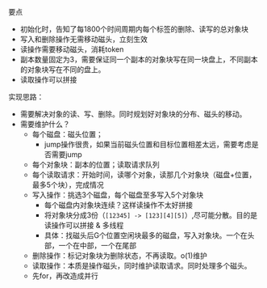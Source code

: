 要点
- 初始化时，告知了每1800个时间周期内每个标签的删除、读写的总对象块
- 写入和删除操作无需移动磁头，立刻生效
- 读操作需要移动磁头，消耗token
- 副本数量固定为3，需要保证同一个副本的对象块写在同一块盘上，不同副本的对象块写在不同的盘上。
- 读取操作可以拼接


实现思路：
- 需要解决对象的读、写、删除。同时规划好对象块的分布、磁头的移动。
- 需要维护什么？
  - 每个磁盘：磁头位置；
    - jump操作很贵，如果当前磁头位置和目标位置相差太远，需要考虑是否需要jump
  - 每个对象块：副本的位置；读取请求队列
  - 每个读取请求：开始时间，读哪个对象，读那几个对象块（磁盘+位置，最多5个块），完成情况
  - 写入操作：挑选3个磁盘，每个磁盘至多写入5个对象块
    - 每个磁盘内对象块连续？这样读操作不太好拼接
    - 将对象块分成3份（`[12345] -> [123][4][5]`）,尽可能分散。目的是读操作可以拼接 & 多线程
    - 具体：找磁头后G个位置空闲块最多的磁盘，写入对象块。一个在头部，一个在中部，一个在尾部
  - 删除操作：标记对象块为删除状态，不再读取。o(1)维护
  - 读取操作：本质是操作磁头，同时维护读取请求。同时处理多个磁头。
  - 先for，再改造成并行